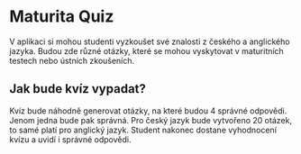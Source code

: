 # Maturita Quiz
V aplikaci si mohou studenti vyzkoušet své znalosti z českého a anglického jazyka. Budou zde různé otázky, které se mohou vyskytovat v maturitních testech nebo ústních zkoušeních.
## Jak bude kvíz vypadat?
Kvíz bude náhodně generovat otázky, na které budou 4 správné odpovědi. Jenom jedna bude pak správná. Pro český jazyk bude vytvořeno 20 otázek, to samé platí pro anglický jazyk. Student nakonec dostane vyhodnocení kvízu a  uvidí i správné odpovědi.
